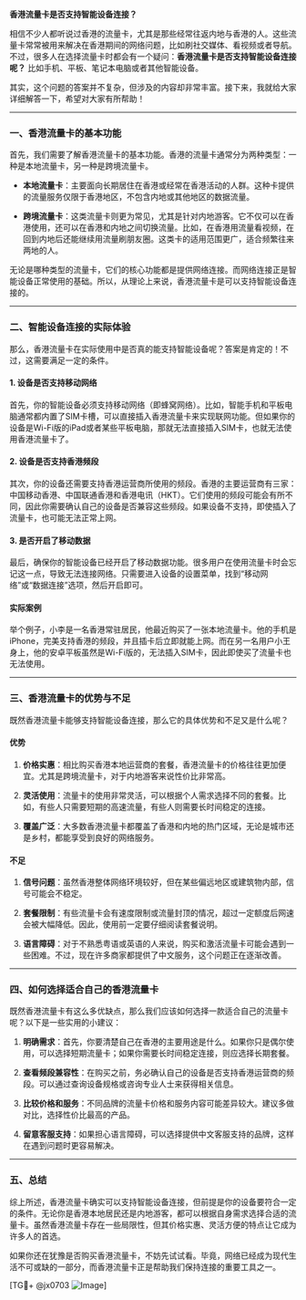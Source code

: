 **香港流量卡是否支持智能设备连接？**

相信不少人都听说过香港的流量卡，尤其是那些经常往返内地与香港的人。这些流量卡常常被用来解决在香港期间的网络问题，比如刷社交媒体、看视频或者导航。不过，很多人在选择流量卡时都会有一个疑问：**香港流量卡是否支持智能设备连接呢？** 比如手机、平板、笔记本电脑或者其他智能设备。

其实，这个问题的答案并不复杂，但涉及的内容却非常丰富。接下来，我就给大家详细解答一下，希望对大家有所帮助！

---

### **一、香港流量卡的基本功能**

首先，我们需要了解香港流量卡的基本功能。香港的流量卡通常分为两种类型：一种是本地流量卡，另一种是跨境流量卡。

- **本地流量卡**：主要面向长期居住在香港或经常在香港活动的人群。这种卡提供的流量服务仅限于香港地区，不包含内地或其他地区的数据流量。
  
- **跨境流量卡**：这类流量卡则更为常见，尤其是针对内地游客。它不仅可以在香港使用，还可以在香港和内地之间切换流量。比如，在香港用流量看视频，在回到内地后还能继续用流量刷朋友圈。这类卡的适用范围更广，适合频繁往来两地的人。

无论是哪种类型的流量卡，它们的核心功能都是提供网络连接。而网络连接正是智能设备正常使用的基础。所以，从理论上来说，香港流量卡是可以支持智能设备连接的。

---

### **二、智能设备连接的实际体验**

那么，香港流量卡在实际使用中是否真的能支持智能设备呢？答案是肯定的！不过，这需要满足一定的条件。

#### 1. **设备是否支持移动网络**
首先，你的智能设备必须支持移动网络（即蜂窝网络）。比如，智能手机和平板电脑通常都内置了SIM卡槽，可以直接插入香港流量卡来实现联网功能。但如果你的设备是Wi-Fi版的iPad或者某些平板电脑，那就无法直接插入SIM卡，也就无法使用香港流量卡了。

#### 2. **设备是否支持香港频段**
其次，你的设备还需要支持香港运营商所使用的频段。香港的主要运营商有三家：中国移动香港、中国联通香港和香港电讯（HKT）。它们使用的频段可能会有所不同，因此你需要确认自己的设备是否兼容这些频段。如果设备不支持，即使插入了流量卡，也可能无法正常上网。

#### 3. **是否开启了移动数据**
最后，确保你的智能设备已经开启了移动数据功能。很多用户在使用流量卡时会忘记这一点，导致无法连接网络。只需要进入设备的设置菜单，找到“移动网络”或“数据连接”选项，然后开启即可。

#### 实际案例
举个例子，小李是一名香港常驻居民，他最近购买了一张本地流量卡。他的手机是iPhone，完美支持香港的频段，并且插卡后立即就能上网。而在另一名用户小王身上，他的安卓平板虽然是Wi-Fi版的，无法插入SIM卡，因此即使买了流量卡也无法使用。

---

### **三、香港流量卡的优势与不足**

既然香港流量卡能够支持智能设备连接，那么它的具体优势和不足又是什么呢？

#### **优势**
1. **价格实惠**：相比购买香港本地运营商的套餐，香港流量卡的价格往往更加便宜。尤其是跨境流量卡，对于内地游客来说性价比非常高。
   
2. **灵活使用**：流量卡的使用非常灵活，可以根据个人需求选择不同的套餐。比如，有些人只需要短期的高速流量，有些人则需要长时间稳定的连接。

3. **覆盖广泛**：大多数香港流量卡都覆盖了香港和内地的热门区域，无论是城市还是乡村，都能享受到良好的网络服务。

#### **不足**
1. **信号问题**：虽然香港整体网络环境较好，但在某些偏远地区或建筑物内部，信号可能会不稳定。

2. **套餐限制**：有些流量卡会有速度限制或流量封顶的情况，超过一定额度后网速会被大幅降低。因此，使用前一定要仔细阅读套餐说明。

3. **语言障碍**：对于不熟悉粤语或英语的人来说，购买和激活流量卡可能会遇到一些困难。不过，现在许多商家都提供了中文服务，这个问题正在逐渐改善。

---

### **四、如何选择适合自己的香港流量卡**

既然香港流量卡有这么多优缺点，那么我们应该如何选择一款适合自己的流量卡呢？以下是一些实用的小建议：

1. **明确需求**：首先，你要清楚自己在香港的主要用途是什么。如果你只是偶尔使用，可以选择短期流量卡；如果你需要长时间稳定连接，则应选择长期套餐。

2. **查看频段兼容性**：在购买之前，务必确认自己的设备是否支持香港运营商的频段。可以通过查询设备规格或咨询专业人士来获得相关信息。

3. **比较价格和服务**：不同品牌的流量卡价格和服务内容可能差异较大。建议多做对比，选择性价比最高的产品。

4. **留意客服支持**：如果担心语言障碍，可以选择提供中文客服支持的品牌，这样在遇到问题时更容易解决。

---

### **五、总结**

综上所述，香港流量卡确实可以支持智能设备连接，但前提是你的设备要符合一定的条件。无论你是香港本地居民还是内地游客，都可以根据自身需求选择合适的流量卡。虽然香港流量卡存在一些局限性，但其价格实惠、灵活方便的特点让它成为许多人的首选。

如果你还在犹豫是否购买香港流量卡，不妨先试试看。毕竟，网络已经成为现代生活不可或缺的一部分，而香港流量卡正是帮助我们保持连接的重要工具之一。

[TG💪+ @jx0703 ![Image](https://github.com/user-attachments/assets/dbca1d08-cadb-493c-b0ec-ad6f7a83f270)]